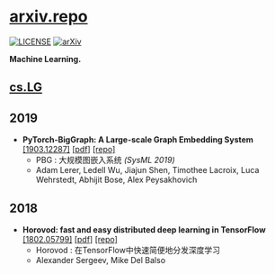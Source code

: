 # [arxiv.repo](https://github.com/Mainvooid/arxiv.repo)

[![LICENSE](https://img.shields.io/badge/license-Anti%20996-blue.svg)](https://github.com/996icu/996.ICU/blob/master/LICENSE)
[![arXiv](https://img.shields.io/badge/arXiv-cs.LG-orange.svg)]()

**Machine Learning.**

## [cs.LG](https://arxiv.org/list/cs.LG/recent)

<!--
copy and fill this:
- ****
   [[]](https://arxiv.org/abs/)
   [[pdf]](https://arxiv.org/pdf/)
   [[repo]](https://github.com/) 
   - 
   - 

-->

2019
---

- **PyTorch-BigGraph: A Large-scale Graph Embedding System**
   [[1903.12287]](https://arxiv.org/abs/1903.12287)
   [[pdf]](https://arxiv.org/pdf/1903.12287)
   [[repo]](https://github.com/facebookresearch/PyTorch-BigGraph) 
   - PBG : 大规模图嵌入系统 *(SysML 2019)*
   - Adam Lerer, Ledell Wu, Jiajun Shen, Timothee Lacroix, Luca Wehrstedt, Abhijit Bose, Alex Peysakhovich

2018
---

- **Horovod: fast and easy distributed deep learning in TensorFlow**
   [[1802.05799]](https://arxiv.org/abs/1802.05799)
   [[pdf]](https://arxiv.org/pdf/1802.05799)
   [[repo]](https://github.com/horovod/horovod) 
   - Horovod : 在TensorFlow中快速简便地分发深度学习
   - Alexander Sergeev, Mike Del Balso